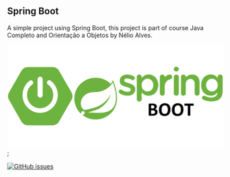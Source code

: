 ## Spring Boot
A simple project using Spring Boot, this project is part of course Java Completo and Orientação a Objetos by Nélio Alves.

![](screen.png);

[![GitHub issues](https://img.shields.io/github/issues/davi1985/course-springboot-java-completo)](https://github.com/davi1985/course-springboot-java-completo/issues)
